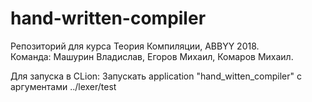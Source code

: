 # hand-written-compiler

Репозиторий для курса Теория Компиляции, ABBYY 2018.  
Команда: Машурин Владислав, Егоров Михаил, Комаров Михаил.

Для запуска в CLion:
    Запускать application "hand_witten_compiler" с аргументами ../lexer/test

